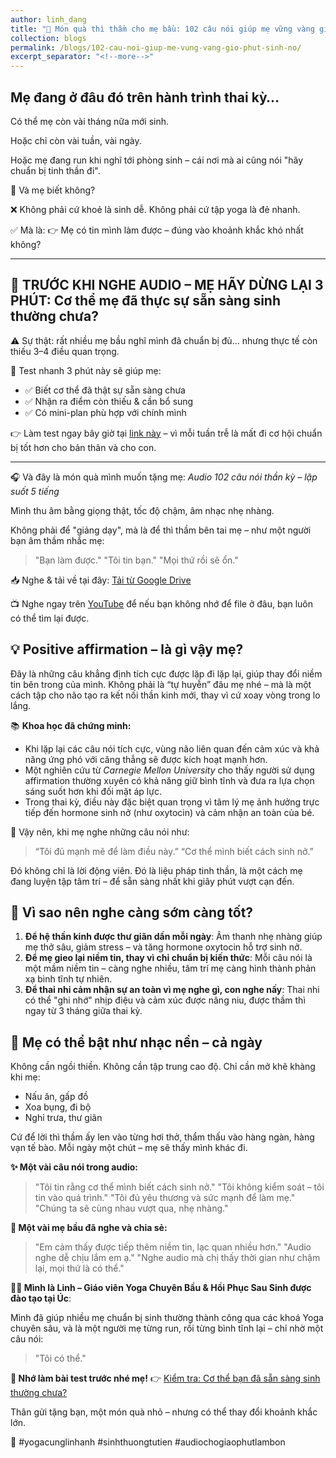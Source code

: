 ```yaml
---
author: linh_dang
title: "🌸 Món quà thì thầm cho mẹ bầu: 102 câu nói giúp mẹ vững vàng giờ phút sinh nở"
collection: blogs
permalink: /blogs/102-cau-noi-giup-me-vung-vang-gio-phut-sinh-no/
excerpt_separator: "<!--more-->"
---
```


<!-- markdownlint-disable MD028 -->
<!-- markdownlint-disable MD033 -->

## Mẹ đang ở đâu đó trên hành trình thai kỳ…

Có thể mẹ còn vài tháng nữa mới sinh.

Hoặc chỉ còn vài tuần, vài ngày.

Hoặc mẹ đang run khi nghĩ tới phòng sinh – cái nơi mà ai cũng nói "hãy chuẩn bị tinh thần đi".

💭 Và mẹ biết không?

❌ Không phải cứ khoẻ là sinh dễ. Không phải cứ tập yoga là đẻ nhanh.

✅ Mà là: 👉 Mẹ có tin mình làm được – đúng vào khoảnh khắc khó nhất không?

***

## 🎯 TRƯỚC KHI NGHE AUDIO – MẸ HÃY DỪNG LẠI 3 PHÚT: Cơ thể mẹ đã thực sự sẵn sàng sinh thường chưa?

⚠️ Sự thật: rất nhiều mẹ bầu nghĩ mình đã chuẩn bị đủ... nhưng thực tế còn thiếu 3–4 điều quan trọng.

📍 Test nhanh 3 phút này sẽ giúp mẹ:

- ✅ Biết cơ thể đã thật sự sẵn sàng chưa
- ✅ Nhận ra điểm còn thiếu & cần bổ sung
- ✅ Có mini-plan phù hợp với chính mình

👉 Làm test ngay bây giờ tại [link này](/blogs/co-the-ban-da-san-sang-cho-sinh-thuong-chua/) – vì mỗi tuần trễ là mất đi cơ hội chuẩn bị tốt hơn cho bản thân và cho con.

***

🎧 Và đây là món quà mình muốn tặng mẹ: *Audio 102 câu nói thần kỳ – lặp suốt 5 tiếng*

Mình thu âm bằng giọng thật, tốc độ chậm, âm nhạc nhẹ nhàng.

Không phải để "giảng dạy", mà là để thì thầm bên tai mẹ – như một người bạn âm thầm nhắc mẹ:

>"Bạn làm được."
>"Tôi tin bạn."
>"Mọi thứ rồi sẽ ổn."

📥 Nghe & tải về tại đây: [Tải từ Google Drive](https://bit.ly/102positiveaffirmation)

📺 Nghe ngay trên [YouTube](https://youtu.be/363arSOa958?si=Ar3ulaf6KvzPQ98h) để nếu bạn không nhớ để file ở đâu, bạn luôn có thể tìm lại được.

## 💡 Positive affirmation – là gì vậy mẹ?

Đây là những câu khẳng định tích cực được lặp đi lặp lại, giúp thay đổi niềm tin bên trong của mình. Không phải là “tự huyễn” đâu mẹ nhé – mà là một cách tập cho não tạo ra kết nối thần kinh mới, thay vì cứ xoay vòng trong lo lắng.

📚 **Khoa học đã chứng minh:**

- Khi lặp lại các câu nói tích cực, vùng não liên quan đến cảm xúc và khả năng ứng phó với căng thẳng sẽ được kích hoạt mạnh hơn.
- Một nghiên cứu từ *Carnegie Mellon University* cho thấy người sử dụng affirmation thường xuyên có khả năng giữ bình tĩnh và đưa ra lựa chọn sáng suốt hơn khi đối mặt áp lực.
- Trong thai kỳ, điều này đặc biệt quan trọng vì tâm lý mẹ ảnh hưởng trực tiếp đến hormone sinh nở (như oxytocin) và cảm nhận an toàn của bé.

💞 Vậy nên, khi mẹ nghe những câu nói như:

>“Tôi đủ mạnh mẽ để làm điều này.”
>“Cơ thể mình biết cách sinh nở.”

Đó không chỉ là lời động viên. Đó là liệu pháp tinh thần, là một cách mẹ đang luyện tập tâm trí – để sẵn sàng nhất khi giây phút vượt cạn đến.

## 💞 Vì sao nên nghe càng sớm càng tốt?

1. **Để hệ thần kinh được thư giãn dần mỗi ngày**: Âm thanh nhẹ nhàng giúp mẹ thở sâu, giảm stress – và tăng hormone oxytocin hỗ trợ sinh nở.
2. **Để mẹ gieo lại niềm tin, thay vì chỉ chuẩn bị kiến thức**: Mỗi câu nói là một mầm niềm tin – càng nghe nhiều, tâm trí mẹ càng hình thành phản xạ bình tĩnh tự nhiên.
3. **Để thai nhi cảm nhận sự an toàn vì mẹ nghe gì, con nghe nấy**: Thai nhi có thể "ghi nhớ" nhịp điệu và cảm xúc được nâng niu, được thầm thì ngay từ 3 tháng giữa thai kỳ.

## 🎵 Mẹ có thể bật như nhạc nền – cả ngày

Không cần ngồi thiền. Không cần tập trung cao độ. Chỉ cần mở khẽ khàng khi mẹ:

- Nấu ăn, gấp đồ
- Xoa bụng, đi bộ
- Nghỉ trưa, thư giãn

Cứ để lời thì thầm ấy len vào từng hơi thở, thẩm thấu vào hàng ngàn, hàng vạn tế bào. Mỗi ngày một chút – mẹ sẽ thấy mình khác đi.

**✨ Một vài câu nói trong audio:**

>"Tôi tin rằng cơ thể mình biết cách sinh nở."
>"Tôi không kiểm soát – tôi tin vào quá trình."
>"Tôi đủ yêu thương và sức mạnh để làm mẹ."
>"Chúng ta sẽ cùng nhau vượt qua, nhẹ nhàng."

**💬 Một vài mẹ bầu đã nghe và chia sẻ:**

>"Em cảm thấy được tiếp thêm niềm tin, lạc quan nhiều hơn."
>"Audio nghe dễ chịu lắm em ạ."
>"Nghe audio mà chị thấy thời gian như chậm lại, mọi thứ là có thể."

**🙋‍♀️ Mình là Linh – Giáo viên Yoga Chuyên Bầu & Hồi Phục Sau Sinh được đào tạo tại Úc**:

Mình đã giúp nhiều mẹ chuẩn bị sinh thường thành công qua các khoá Yoga chuyên sâu, và là một người mẹ từng run, rồi từng bình tĩnh lại – chỉ nhờ một câu nói:

>"Tôi có thể."

**🎯 Nhớ làm bài test trước nhé mẹ!** 👉 [Kiểm tra: Cơ thể bạn đã sẵn sàng sinh thường chưa?](/blogs/co-the-ban-da-san-sang-cho-sinh-thuong-chua/)

Thân gửi tặng bạn, một món quà nhỏ – nhưng có thể thay đổi khoảnh khắc lớn.

📌 #yogacunglinhanh #sinhthuongtutien #audiochogiaophutlambon
